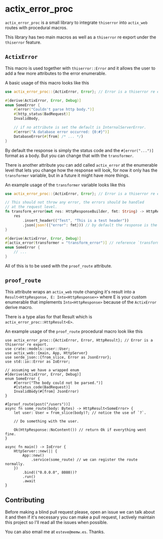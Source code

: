 # actix_error_proc
`actix_error_proc` is a small library to integrate `thiserror` into `actix_web` routes
with procedural macros.

This library has two main macros as well as a `thiserror` re export under the `thiserror` feature.

## `ActixError`
This macro is used together with `thiserror::Error` and it allows the user
to add a few more attributes to the error enumerable.

A basic usage of this macro looks like this

```rust
use actix_error_proc::{ActixError, Error}; // Error is a thiserror re export.

#[derive(ActixError, Error, Debug)]
enum SomeError {
    #[error("Couldn't parse http body.")]
    #[http_status(BadRequest)]
    InvalidBody,

    // if no attribute is set the default is InternalServerError.
    #[error("A database error occurred: {0:#}")]
    DatabaseError(#[from] /* ... */)
}
```

By default the response is simply the status code and the `#[error("...")]` format
as a body. But you can change that with the `transformer`.

There is another attribute you can add called `actix_error` at the enumerable level
that lets you change how the response will look, for now it only has the `transformer`
variable, but in a future it might have more things.

An example usage of the `transformer` variable looks like this

```rust
use actix_error_proc::{ActixError, Error}; // Error is a thiserror re export.

// This should not throw any error, the errors should be handled
// at the request level.
fn transform_error(mut res: HttpResponseBuilder, fmt: String) -> HttpResponse {
    res
		.insert_header(("Test", "This is a test header"))
        .json(json!({"error": fmt})) // by default the response is the raw string.
}

#[derive(ActixError, Error, Debug)]
#[actix_error(transformer = "transform_error")] // reference `transform_error` here.
enum SomeError {
	// ...
}
```

All of this is to be used with the `proof_route` attribute.

## `proof_route`

This attribute wraps an `actix_web` route changing it's result into a `Result<HttpResponse, E: Into<HttpResponse>>`
where E is your custom enumerable that implements `Into<HttpResponse>` because of the `ActixError` derive macro.

There is a type alias for that Result which is `actix_error_proc::HttpResult<E>`.

An example usage of the `proof_route` procedural macro look like this

```
use actix_error_proc::{ActixError, Error, HttpResult}; // Error is a thiserror re export.
use crate::models::user::User;
use actix_web::{main, App, HttpServer}
use serde_json::{from_slice, Error as JsonError};
use std::io::Error as IoError;

// assuming we have a wrapped enum
#[derive(ActixError, Error, Debug)]
enum SomeError {
    #[error("The body could not be parsed.")]
    #[status_code(BadRequest)]
    InvalidBody(#[from] JsonError)
}

#[proof_route(post("/users"))]
async fn some_route(body: Bytes) -> HttpResult<SomeError> {
    let user: User = from_slice(body)?; // notice the use of `?`.

    // Do something with the user.

    Ok(HttpResponse::NoContent()) // return Ok if everything went fine.
}

async fn main() -> IoError {
    HttpServer::new(|| {
        App::new()
            .service(some_route) // we can register the route normally.
    })
        .bind(("0.0.0.0", 8080))?
        .run()
        .await
}
```

## Contributing

Before making a blind pull request please, open an issue we can talk about it and
then if it's necessary you can make a pull request, I actively maintain this project
so I'll read all the issues when possible.

You can also email me at `esteve@memw.es`. Thanks.
